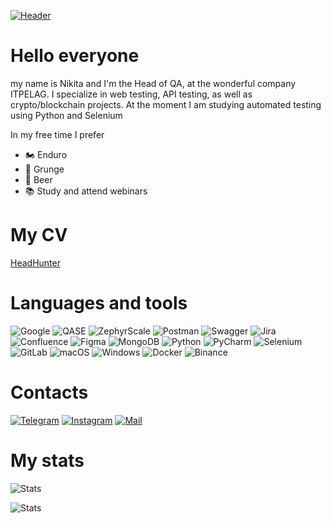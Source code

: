 [![Header](https://github.com/nokorokov/nokorokov/main/dou-qa.jpg)](https://t.me/WhiskeyHang)


# Hello everyone
 my name is Nikita and I'm the Head of QA, at the wonderful company ITPELAG.
 I specialize in web testing, API testing, as well as crypto/blockchain projects.
At the moment I am studying automated testing using Python and Selenium


In my free time I prefer
- 🏍️ Enduro 
- 🤘 Grunge
- 🍺 Beer
- :books: Study and attend webinars


# My CV 
[HeadHunter](https://hh.ru/resume/5ee4f3c6ff09615c9e0039ed1f3256444a7643)


# Languages and tools
![Google](https://img.shields.io/badge/google-4285F4?style=for-the-badge&logo=google&logoColor=white)
![QASE](https://img.shields.io/badge/Qase-474297?style=for-the-badge&logo=Qase&logoColor=white)
![ZephyrScale](https://img.shields.io/badge/zephyr%20SCALE-11AAD9?style=for-the-badge&logo=appveyor&logoColor=173B4D)
![Postman](https://img.shields.io/badge/Postman-FF6C37?style=for-the-badge&logo=postman&logoColor=white)
![Swagger](https://img.shields.io/badge/-Swagger-%23Clojure?style=for-the-badge&logo=swagger&logoColor=white)
![Jira](https://img.shields.io/badge/jira-%230A0FFF.svg?style=for-the-badge&logo=jira&logoColor=white)
![Confluence](https://img.shields.io/badge/confluence-%23172BF4.svg?style=for-the-badge&logo=confluence&logoColor=white)
![Figma](https://img.shields.io/badge/figma-%23F24E1E.svg?style=for-the-badge&logo=figma&logoColor=white)
![MongoDB](https://img.shields.io/badge/MongoDB-%234ea94b.svg?style=for-the-badge&logo=mongodb&logoColor=white)
![Python](https://img.shields.io/badge/python-3670A0?style=for-the-badge&logo=python&logoColor=ffdd54)
![PyCharm](https://img.shields.io/badge/pycharm-143?style=for-the-badge&logo=pycharm&logoColor=black&color=black&labelColor=green)
![Selenium](https://img.shields.io/badge/-selenium-%43B02A?style=for-the-badge&logo=selenium&logoColor=white) 
![GitLab](https://img.shields.io/badge/gitlab-%23181717.svg?style=for-the-badge&logo=gitlab&logoColor=white)
![macOS](https://img.shields.io/badge/mac%20os-000000?style=for-the-badge&logo=macos&logoColor=F0F0F0)
![Windows](https://img.shields.io/badge/Windows-0078D6?style=for-the-badge&logo=windows&logoColor=white)
![Docker](https://img.shields.io/badge/docker-%230db7ed.svg?style=for-the-badge&logo=docker&logoColor=white)
![Binance](https://img.shields.io/badge/Binance-FCD535?style=for-the-badge&logo=binance&logoColor=black)


# Contacts
[![Telegram](https://img.shields.io/badge/-Telegram-090909?style=for-the-badge&logo=telegram&logoColor=27A0D9)](https://t.me/WhiskeyHang)
[![Instagram](https://img.shields.io/badge/-Instagram-090909?style=for-the-badge&logo=instagram&logoColor=B4068E)](https://www.instagram.com/hangoverwhiskey/)
[![Mail](https://img.shields.io/badge/-Yahoo%20mail-090909?style=for-the-badge&logo=yahoo&logoColor=350C78)](mailto:nikitaokorokov@yahoo.com)


# My stats
![Stats](https://github-readme-stats.vercel.app/api?username=nokorokov&theme=blue-green)

![Stats](https://github-readme-stats.vercel.app/api/top-langs/?username=nokorokov&theme=blue-green)

